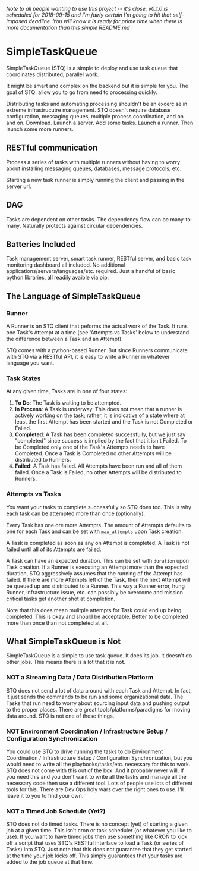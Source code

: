 _Note to all people wanting to use this project -- it's close. v0.1.0 is scheduled for 2018-09-15 and I'm fairly certain I'm going to hit that self-imposed deadline. You will know it is ready for prime time when there is more documentation than this simple README.md_

# SimpleTaskQueue
SimpleTaskQueue (STQ) is a simple to deploy and use task queue that coordinates distributed, parallel work.

It might be smart and complex on the backend but it is simple for you. The goal of STQ: allow you to go from need to processing quickly.

Distributing tasks and automating processing shouldn't be an excercise in extreme infrastrucutre management. STQ doesn't require database configuration, messaging queues, multiple process coordination, and on and on. Download. Launch a server. Add some tasks. Launch a runner. Then launch some more runners.

## RESTful communication
Process a series of tasks with multiple runners without having to worry about installing messaging queues, databases, message protocols, etc. 

Starting a new task runner is simply running the client and passing in the server url.

## DAG
Tasks are dependent on other tasks. The dependency flow can be many-to-many. Naturally protects against circular dependencies.

## Batteries Included
Task management server, smart task runner, RESTful server, and basic task monitoring dashboard all included. No additional applications/servers/languages/etc. required. Just a handful of basic python libraries, all readily avaible via pip.

## The Language of SimpleTaskQueue

### Runner
A Runner is an STQ client that peforms the actual work of the Task. It runs one Task's Attempt at a time (see 'Attempts vs Tasks' below to understand the difference between a Task and an Attempt).

STQ comes with a python-based Runner. But since Runners communicate with STQ via a RESTful API, it is easy to write a Runner in whatever language you want.

### Task States
At any given time, Tasks are in one of four states:

1. **To Do**: The Task is waiting to be attempted.
2. **In Process**: A Task is underway. This does not mean that a runner is actively working on the task; rather, it is indicative of a state where at least the first Attempt has been started and the Task is not Completed or Failed.
3. **Completed**: A Task has been completed successfully, but we just say "completed" since success is implied by the fact that it isn't Failed. To be Completed only one of the Task's Attempts needs to have Completed. Once a Task is Completed no other Attempts will be distributed to Runners.
4. **Failed**: A Task has failed. All Attempts have been run and all of them failed. Once a Task is Failed, no other Attempts will be distributed to Runners.

### Attempts vs Tasks
You want your tasks to complete successfully so STQ does too. This is why each task can be attempted more than once (optionally). 

Every Task has one ore more Attempts. The amount of Attempts defaults to one for each Task and can be set with `max_attempts` upon Task creation. 

A Task is completed as soon as any on Attempt is completed. A Task is not failed until all of its Attempts are failed.

A Task can have an expected duration. This can be set with `duration` upon Task creation. If a Runner is executing an Attempt more than the expected duration, STQ aggressively assumes that the running of the Attempt has failed. If there are more Attempts left of the Task, then the next Attempt will be queued up and distributed to a Runner. This way a Runner error, hung Runner, infrastructure issue, etc. can possibly be overcome and mission critical tasks get another shot at completion.

Note that this does mean mulitple attempts for Task could end up being completed. This is okay and should be acceptable. Better to be completed more than once than not completed at all.

## What SimpleTaskQueue is Not
SimpleTaskQueue is a simple to use task queue. It does its job. it doesn't do other jobs. This means there is a lot that it is not.

### NOT a Streaming Data / Data Distribution Platform
STQ does not send a lot of data around with each Task and Attempt. In fact, it just sends the commands to be run and some organizational data. The Tasks that run need to worry about sourcing input data and pushing output to the proper places. There are great tools/platforms/paradigms for moving data around. STQ is not one of these things.

### NOT Environment Coordination / Infrastructure Setup / Configuration Synchronization
You could use STQ to drive running the tasks to do Environment Coordination / Infrastructure Setup / Configuration Synchronization, but you would need to write all the playbooks/tasks/etc. necessary for this to work. STQ does not come with this out of the box. And it probably never will. If you need this and you don't want to write all the tasks and manage all the necessary code then use a different tool. Lots of people use lots of different tools for this. There are Dev Ops holy wars over the right ones to use. I'll leave it to you to find your own.

### NOT a Timed Job Schedule (Yet?)
STQ does not do timed tasks. There is no concept (yet) of starting a given job at a given time. This isn't cron or task scheduler (or whatever you like to use). If you want to have timed jobs then use something like CRON to kick off a script that uses STQ's RESTful interface to load a Task (or series of Tasks) into STQ. Just note that this does not guarantee that they get started at the time your job kicks off. This simply guarantees that your tasks are added to the job queue at that time.



